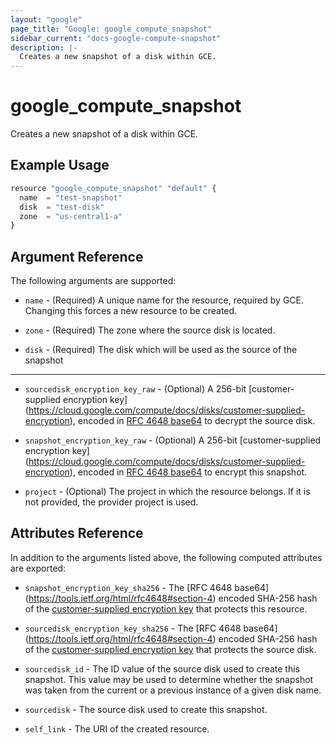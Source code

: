 ```yaml
---
layout: "google"
page_title: "Google: google_compute_snapshot"
sidebar_current: "docs-google-compute-snapshot"
description: |-
  Creates a new snapshot of a disk within GCE.
---
```


# google\_compute\_snapshot

Creates a new snapshot of a disk within GCE.

## Example Usage

```js
resource "google_compute_snapshot" "default" {
  name  = "test-snapshot"
  disk  = "test-disk"
  zone  = "us-central1-a"
}
```

## Argument Reference

The following arguments are supported:

* `name` - (Required) A unique name for the resource, required by GCE.
    Changing this forces a new resource to be created.

* `zone` - (Required) The zone where the source disk is located.

* `disk` - (Required) The disk which will be used as the source of the snapshot

- - -

* `sourcedisk_encryption_key_raw` - (Optional) A 256-bit [customer-supplied encryption key]
    (https://cloud.google.com/compute/docs/disks/customer-supplied-encryption),
    encoded in [RFC 4648 base64](https://tools.ietf.org/html/rfc4648#section-4)
    to decrypt the source disk.

* `snapshot_encryption_key_raw` - (Optional) A 256-bit [customer-supplied encryption key]
    (https://cloud.google.com/compute/docs/disks/customer-supplied-encryption),
    encoded in [RFC 4648 base64](https://tools.ietf.org/html/rfc4648#section-4)
    to encrypt this snapshot.

* `project` - (Optional) The project in which the resource belongs. If it
    is not provided, the provider project is used.

## Attributes Reference

In addition to the arguments listed above, the following computed attributes are
exported:

* `snapshot_encryption_key_sha256` - The [RFC 4648 base64]
    (https://tools.ietf.org/html/rfc4648#section-4) encoded SHA-256 hash of the
    [customer-supplied encryption key](https://cloud.google.com/compute/docs/disks/customer-supplied-encryption)
    that protects this resource.

* `sourcedisk_encryption_key_sha256` - The [RFC 4648 base64]
    (https://tools.ietf.org/html/rfc4648#section-4) encoded SHA-256 hash of the
    [customer-supplied encryption key](https://cloud.google.com/compute/docs/disks/customer-supplied-encryption)
    that protects the source disk.

* `sourcedisk_id` - The ID value of the source disk used to create this snapshot.
    This value may be used to determine whether the snapshot was taken from the
    current or a previous instance of a given disk name.

* `sourcedisk` - The source disk used to create this snapshot.

* `self_link` - The URI of the created resource.
